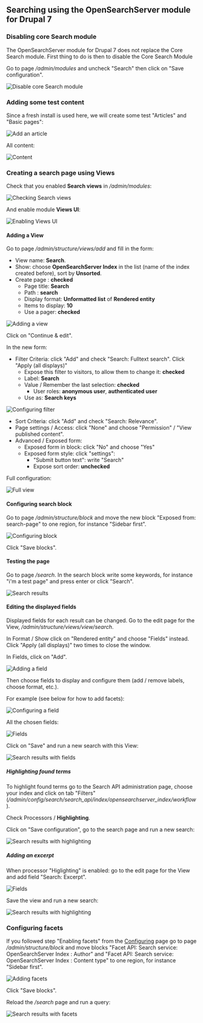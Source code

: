 ## Searching using the OpenSearchServer module for Drupal 7

### Disabling core Search module

The OpenSearchServer module for Drupal 7 does not replace the Core Search module. First thing to do is then to disable the Core Search Module

Go to page _/admin/modules_ and uncheck "Search" then click on "Save configuration".

![Disable core Search module](drupal_disablecoresearch.png)

### Adding some test content

Since a fresh install is used here, we will create some test "Articles" and "Basic pages":

![Add an article](drupal_createarticle.png)

All content:

![Content](drupal_content.png)

### Creating a search page using Views

Check that you enabled **Search views** in _/admin/modules_:

![Checking Search views](drupal_checkviews.png)

And enable module **Views UI**:

![Enabling Views UI](drupal_viewsui.png)


#### Adding a View

Go to page _/admin/structure/views/add_ and fill in the form:

* View name: **Search**.
* Show: choose **OpenSearchServer Index** in the list (name of the index created before), sort by **Unsorted**.
* Create page : **checked**
  * Page title: **Search**
  * Path : **search** 
  * Display format: **Unformatted list** of **Rendered entity**
  * Items to display: **10**
  * Use a pager: **checked**

![Adding a view](drupal_createview.png)

Click on "Continue & edit".

In the new form:

* Filter Criteria: click "Add" and check "Search: Fulltext search". Click "Apply (all displays)"
  * Expose this filter to visitors, to allow them to change it: **checked**
  * Label: **Search**
  * Value / Remember the last selection: **checked**
    * User roles: **anonymous user**, **authenticated user**
  * Use as: **Search keys**

![Configuring filter](drupal_configurefilter.png) 

* Sort Criteria: click "Add" and check "Search: Relevance".
* Page settings / Access: click "None" and choose "Permission" / "View published content".
* Advanced / Exposed form:
  * Exposed form in block: click "No" and choose "Yes"
  * Exposed form style: click "settings":
    * "Submit button text": write "Search"
    * Expose sort order: **unchecked**

Full configuration:

![Full view](drupal_fullview.png) 

#### Configuring search block

Go to page _/admin/structure/block_ and move the new block "Exposed from: search-page" to one region, for instance "Sidebar first".

![Configuring block](drupal_block.png) 

Click "Save blocks".

#### Testing the page

Go to page _/search_. In the search block write some keywords, for instance "i'm a test page" and press enter or click "Search".

![Search results](drupal_searchresults.png)

#### Editing the displayed fields

Displayed fields for each result can be changed. Go to the edit page for the View, _/admin/structure/views/view/search_.

In Format / Show click on "Rendered entity" and choose "Fields" instead. Click "Apply (all displays)" two times to close the window.

In Fields, click on "Add". 

![Adding a field](drupal_viewaddfield.png)

Then choose fields to display and configure them (add / remove labels, choose format, etc.).

For example (see below for how to add facets):

![Configuring a field](drupal_configurefield.png)

All the chosen fields:

![Fields](drupal_viewfields.png)

Click on "Save" and run a new search with this View:

![Search results with fields](drupal_searchresultsfields.png)

##### Highlighting found terms

To highlight found terms go to the Search API administration page, choose your index and click on tab "Filters" (_/admin/config/search/search_api/index/opensearchserver_index/workflow_).

Check Processors / **Highlighting**.

Click on "Save configuration", go to the search page and run a new search:

![Search results with highlighting](drupal_searchresultsfields_snippet.png)

##### Adding an excerpt

When processor "Higlighting" is enabled: go to the edit page for the View and add field "Search: Excerpt".

![Fields](drupal_viewfields_excerpt.png)

Save the view and run a new search: 

![Search results with highlighting](drupal_searchresultsfields_snippet_excerpt.png)
  
### Configuring facets

If you followed step "Enabling facets" from the [Configuring](configuring.md) page go to page _/admin/structure/block_ and move blocks "Facet API: Search service: OpenSearchServer Index : Author" and "Facet API: Search service: OpenSearchServer Index : Content type" to one region, for instance "Sidebar first". 

![Adding facets](drupal_blockfacets.png)

Click "Save blocks".

Reload the _/search_ page and run a query:

![Search results with facets](drupal_searchresultsfacets.png)